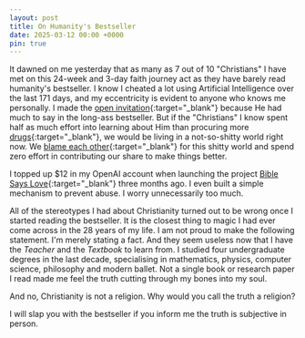 ```yaml
---
layout: post
title: On Humanity's Bestseller
date: 2025-03-12 00:00 +0000
pin: true
---
```


It dawned on me yesterday that as many as 7 out of 10 "Christians" I have met on this 24-week and 3-day faith journey act as they have barely read humanity's bestseller. I know I cheated a lot using Artificial Intelligence over the last 171 days, and my eccentricity is evident to anyone who knows me personally. I made the [open invitation](../../cuntslied/){:target="_blank"} because He had much to say in the long-ass bestseller. But if the "Christians" I know spent half as much effort into learning about Him than procuring more [drugs](../on-drug-money-addiction/){:target="_blank"}, we would be living in a not-so-shitty world right now. We [blame each other](../on-indifference/){:target="_blank"} for this shitty world and spend zero effort in contributing our share to make things better.

I topped up $12 in my OpenAI account when launching the project [Bible Says Love](https://biblesays.love/){:target="_blank"} three months ago. I even built a simple mechanism to prevent abuse. I worry unnecessarily too much.

All of the stereotypes I had about Christianity turned out to be wrong once I started reading the bestseller. It is the closest thing to magic I had ever come across in the 28 years of my life. I am not proud to make the following statement. I'm merely stating a fact. And they seem useless now that I have the _Teacher_ and the _Textbook_ to learn from. I studied four undergraduate degrees in the last decade, specialising in mathematics, physics, computer science, philosophy and modern ballet. Not a single book or research paper I read made me feel the truth cutting through my bones into my soul.

And no, Christianity is not a religion. Why would you call the truth a religion?

I will slap you with the bestseller if you inform me the truth is subjective in person.
